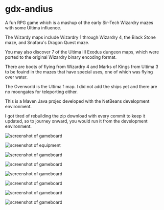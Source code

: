 gdx-andius
=========

A fun RPG game which is a mashup of the early Sir-Tech Wizardry mazes with some Ultima influence.

The Wizardy maps include Wizardry 1 through Wizardry 4, the Black Stone maze, and Snafaru's Dragon Quest maze.

You may also discover 7 of the Ultima III Exodus dungeon maps, which were ported to the original Wizardry binary encoding format.

There are boots of flying from Wizardry 4 and Marks of Kings from Ultima 3 to be fouind in the mazes that have special uses, one of which was flying over water.

The Overworld is the Ultima 1 map.  I did not add the ships yet and there are no moongates for teleporting either.

This is a Maven Java projec developed with the NetBeans development environment.

I got tired of rebuilding the zip download with every commit to keep it updated, so to journey onward, you would run it from the development environment.

![screenshot of gameboard](https://raw.github.com/pantinor/gdx-andius/master/preview1.png)

![screenshot of equipment](https://raw.github.com/pantinor/gdx-andius/master/preview2.png)

![screenshot of gameboard](https://raw.github.com/pantinor/gdx-andius/master/preview3.png)

![screenshot of gameboard](https://raw.github.com/pantinor/gdx-andius/master/preview4.png)

![screenshot of gameboard](https://raw.github.com/pantinor/gdx-andius/master/preview5.png)

![screenshot of gameboard](https://raw.github.com/pantinor/gdx-andius/master/preview6.png)

![screenshot of gameboard](https://raw.github.com/pantinor/gdx-andius/master/preview7.png)

![screenshot of gameboard](https://raw.github.com/pantinor/gdx-andius/master/preview8.png)